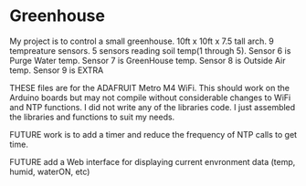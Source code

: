 # Greenhouse
My project is to control a small greenhouse. 10ft x 10ft x 7.5 tall arch. 9 tempreature sensors. 5 sensors reading soil temp(1 through 5).
Sensor 6 is Purge Water temp. Sensor 7 is GreenHouse temp. Sensor 8 is Outside Air temp. Sensor 9 is EXTRA

THESE files are for the ADAFRUIT Metro M4 WiFi. This should work on the Arduino boards but may not compile without considerable changes to WiFi and NTP functions. I did not write any of the libraries code. I just assembled the libraries and functions to suit my needs.

FUTURE work is to add a timer and reduce the frequency of NTP calls to get time.

FUTURE add a Web interface for displaying current envronment data (temp, humid, waterON, etc)

